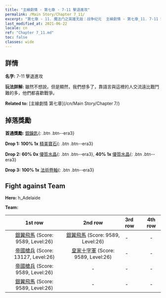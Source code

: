 ```yaml
---
title: "主線劇情 - 第七章 - 7-11 擊退進攻"
permalink: /Main Story/Chapter 7_11/
excerpt: "第七章 - 11. 魔法门之英雄无敌：战争纪元  主線劇情 - 第七章_11. 7-11 擊退進攻"
last_modified_at: 2021-06-22
locale: cn
ref: "Chapter 7_11.md"
toc: false
classes: wide
---
```


## 詳情

 **名字:** 7-11 擊退進攻

 **玩法詳解:** 雖然不想說，但是顯然，我們想多了，靠語言與這裡的人交流遠比戰鬥難的多，他們都喜歡戰爭。

 **Related to:** [主線劇情 第七章](/cn/Main Story/Chapter 7/)

## 掉落獎勵

 **首通獎勵:** [銀鑰匙](/cn/Items/con_693/){: .btn .btn--era3}

 **Drop 1:** **100% 1x** [精美寶石](/cn/Items/mat_23/){: .btn .btn--era3}

 **Drop 2:** **60% 0x** [優質水晶](/cn/Items/mat_17/){: .btn .btn--era3}, **40% 1x** [優質水晶](/cn/Items/mat_17/){: .btn .btn--era3}

 **Drop 3:** **100% 1x** [法術卷軸](/cn/Items/con_694/){: .btn .btn--era3}


## Fight against Team
 **Hero:** h_Adelaide

 **Team:**


  | 1st row | 2nd row | 3rd row | 4th row |
  |:----:|:----:|:----|:----:|
  | [銀翼飛馬](/cn/units/Pegasus/) (Score: 9589, Level:26)  | [銀翼飛馬](/cn/units/Pegasus/) (Score: 9589, Level:26)  | - | - |
  | [帝國槍兵](/cn/units/Pikeman/) (Score: 13127, Level:26)  | [皇家十字軍](/cn/units/Swordsman/) (Score: 9589, Level:26)  | - | - |
  | [帝國槍兵](/cn/units/Pikeman/) (Score: 9589, Level:26)  | - | - | - |
  | [銀翼飛馬](/cn/units/Pegasus/) (Score: 9589, Level:26)  | - | - | - |


